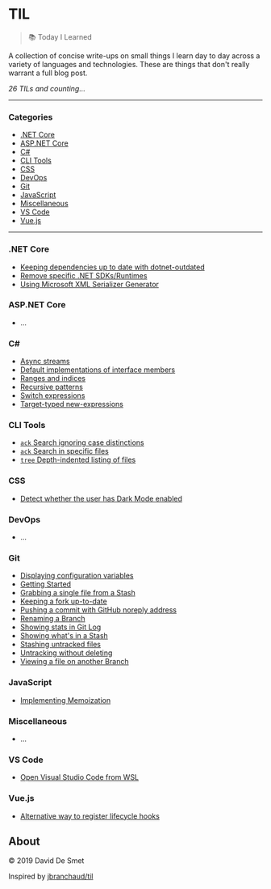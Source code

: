 # TIL

> 📚 Today I Learned

A collection of concise write-ups on small things I learn day to day across a
variety of languages and technologies. These are things that don't really
warrant a full blog post.

_26 TILs and counting..._

---

### Categories

- [.NET Core](#net-core)
- [ASP.NET Core](#aspnet-core)
- [C#](#c)
- [CLI Tools](#cli-tools)
- [CSS](#css)
- [DevOps](#devops)
- [Git](#git)
- [JavaScript](#javascript)
- [Miscellaneous](#miscellaneous)
- [VS Code](#vs-code)
- [Vue.js](#vuejs)

---

### .NET Core

- [Keeping dependencies up to date with dotnet-outdated](dotnet/dotnet-outdated.md)
- [Remove specific .NET SDKs/Runtimes](dotnet/dotnet-uninstall.md)
- [Using Microsoft XML Serializer Generator](dotnet/xml-serializer-generator.md)

### ASP.NET Core

- ...

### C#

- [Async streams](csharp/async-streams.md)
- [Default implementations of interface members](csharp/default-body-interface-member.md)
- [Ranges and indices](csharp/ranges-indices.md)
- [Recursive patterns](csharp/recursive-patterns.md)
- [Switch expressions](csharp/switch-expressions.md)
- [Target-typed new-expressions](csharp/target-typed-new-expressions.md)

### CLI Tools

- [`ack` Search ignoring case distinctions](cli/ack/ignore-case.md)
- [`ack` Search in specific files](cli/ack/specific-files.md)
- [`tree` Depth-indented listing of files](cli/tree/usage.md)

### CSS

- [Detect whether the user has Dark Mode enabled](css/dark-mode-media-query.md)

### DevOps

- ...

### Git

- [Displaying configuration variables](git/show-configuration.md)
- [Getting Started](git/getting-started.md)
- [Grabbing a single file from a Stash](git/grab-single-file-from-stash.md)
- [Keeping a fork up-to-date](git/keeping-a-fork-up-to-date.md)
- [Pushing a commit with GitHub noreply address](git/push-with-noreply-address.md)
- [Renaming a Branch](git/renaming-branch.md)
- [Showing stats in Git Log](git/show-stats-git-log.md)
- [Showing what's in a Stash](git/show-whats-in-stash.md)
- [Stashing untracked files](git/stashing-untracked-files.md)
- [Untracking without deleting](git/untracking-without-delete.md)
- [Viewing a file on another Branch](git/viewing-file-on-another-branch.md)

### JavaScript

- [Implementing Memoization](javascript/implementing-memoization.md)

### Miscellaneous

- ...

### VS Code

- [Open Visual Studio Code from WSL](vscode/wsl_open_vs_code.md)

### Vue.js

- [Alternative way to register lifecycle hooks](vue/register-lifecycle-hooks-alternative.md)

## About

© 2019 David De Smet

Inspired by [jbranchaud/til](https://github.com/jbranchaud/til)
